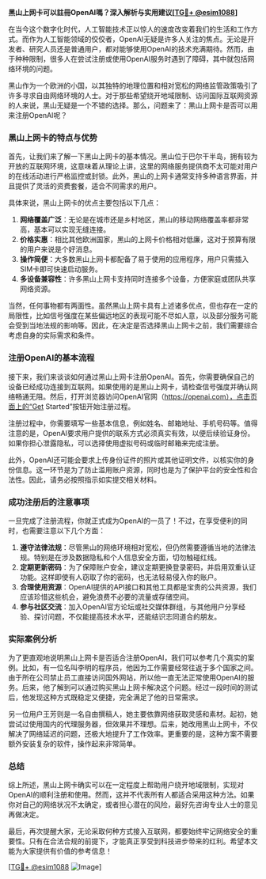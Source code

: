 **黑山上网卡可以註冊OpenAI嗎？深入解析与实用建议[[TG💪+ @esim1088](https://t.me/s/esim1088)]**

在当今这个数字化时代，人工智能技术正以惊人的速度改变着我们的生活和工作方式。而作为人工智能领域的佼佼者，OpenAI无疑是许多人关注的焦点。无论是开发者、研究人员还是普通用户，都对能够使用OpenAI的技术充满期待。然而，由于种种限制，很多人在尝试注册或使用OpenAI服务时遇到了障碍，其中就包括网络环境的问题。

黑山作为一个欧洲的小国，以其独特的地理位置和相对宽松的网络监管政策吸引了许多寻求自由网络环境的人士。对于那些希望绕开地域限制、访问国际互联网资源的人来说，黑山无疑是一个不错的选择。那么，问题来了：黑山上网卡是否可以用来注册OpenAI呢？

### 黑山上网卡的特点与优势

首先，让我们来了解一下黑山上网卡的基本情况。黑山位于巴尔干半岛，拥有较为开放的互联网环境，这意味着从理论上讲，这里的网络服务提供商不太可能对用户的在线活动进行严格监控或封锁。此外，黑山的上网卡通常支持多种语言界面，并且提供了灵活的资费套餐，适合不同需求的用户。

具体来说，黑山上网卡的优点主要包括以下几点：

1. **网络覆盖广泛**：无论是在城市还是乡村地区，黑山的移动网络覆盖率都非常高，基本可以实现无缝连接。
2. **价格实惠**：相比其他欧洲国家，黑山的上网卡价格相对低廉，这对于预算有限的用户来说是个好消息。
3. **操作简便**：大多数黑山上网卡都配备了易于使用的应用程序，用户只需插入SIM卡即可快速启动服务。
4. **多设备兼容性**：许多黑山上网卡支持同时连接多个设备，方便家庭或团队共享网络资源。

当然，任何事物都有两面性。虽然黑山上网卡具有上述诸多优点，但也存在一定的局限性，比如信号强度在某些偏远地区的表现可能不尽如人意，以及部分服务可能会受到当地法规的影响等。因此，在决定是否选择黑山上网卡之前，我们需要综合考虑自身的实际需求和条件。

### 注册OpenAI的基本流程

接下来，我们来谈谈如何通过黑山上网卡注册OpenAI。首先，你需要确保自己的设备已经成功连接到互联网。如果使用的是黑山上网卡，请检查信号强度并确认网络畅通无阻。然后，打开浏览器访问OpenAI官网（https://openai.com），点击页面上的“Get Started”按钮开始注册过程。

注册过程中，你需要填写一些基本信息，例如姓名、邮箱地址、手机号码等。值得注意的是，OpenAI要求用户提供的联系方式必须真实有效，以便后续验证身份。如果你担心泄露隐私，可以选择使用虚拟号码或临时邮箱来完成注册。

此外，OpenAI还可能会要求上传身份证件的照片或其他证明文件，以核实你的身份信息。这一环节是为了防止滥用账户资源，同时也是为了保护平台的安全性和合法性。因此，请务必按照指示如实提交相关材料。

### 成功注册后的注意事项

一旦完成了注册流程，你就正式成为OpenAI的一员了！不过，在享受便利的同时，也需要注意以下几个方面：

1. **遵守法律法规**：尽管黑山的网络环境相对宽松，但仍然需要遵循当地的法律法规。特别是在涉及数据隐私和个人信息安全方面，切勿触碰红线。
2. **定期更新密码**：为了保障账户安全，建议定期更换登录密码，并启用双重认证功能。这样即使有人窃取了你的密码，也无法轻易侵入你的账户。
3. **合理使用资源**：OpenAI提供的API接口和其他工具都是宝贵的公共资源，我们应该珍惜这些机会，避免浪费不必要的流量或存储空间。
4. **参与社区交流**：加入OpenAI官方论坛或社交媒体群组，与其他用户分享经验、探讨问题，不仅能提高技术水平，还能结识志同道合的朋友。

### 实际案例分析

为了更直观地说明黑山上网卡是否适合注册OpenAI，我们可以参考几个真实的案例。比如，有一位名叫李明的程序员，他因为工作需要经常往返于多个国家之间。由于所在公司禁止员工直接访问国外网站，所以他一直无法正常使用OpenAI的服务。后来，他了解到可以通过购买黑山上网卡解决这个问题。经过一段时间的测试后，他发现这种方式既稳定又便捷，完全满足了他的日常需求。

另一位用户王芳则是一名自由撰稿人，她主要依靠网络获取灵感和素材。起初，她尝试过使用国内的代理服务器，但效果并不理想。后来，她改用黑山上网卡，不仅解决了网络延迟的问题，还极大地提升了工作效率。更重要的是，这种方案不需要额外安装复杂的软件，操作起来非常简单。

### 总结

综上所述，黑山上网卡确实可以在一定程度上帮助用户绕开地域限制，实现对OpenAI的顺利注册和使用。然而，这并不代表所有人都适合采用这种方法。如果你对自己的网络状况不太确定，或者担心潜在的风险，最好先咨询专业人士的意见再做决定。

最后，再次提醒大家，无论采取何种方式接入互联网，都要始终牢记网络安全的重要性。只有在合法合规的前提下，才能真正享受到科技进步带来的红利。希望本文能为大家提供有价值的参考信息！

[[TG💪+ @esim1088](https://t.me/s/esim1088) ![Image](https://i.postimg.cc/4NQfJmqS/Snipaste-2025-05-13-00-14-12.png)]